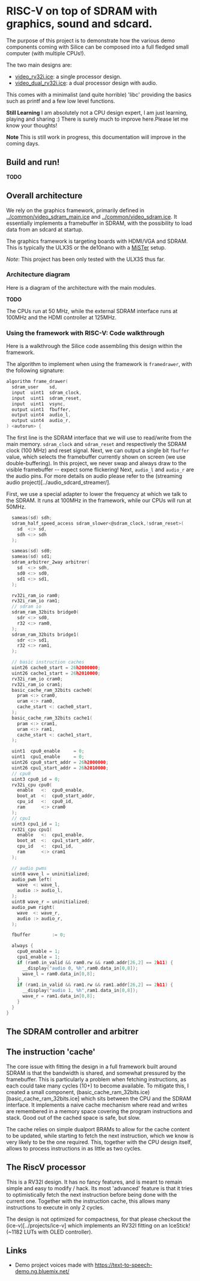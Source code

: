 # RISC-V on top of SDRAM with graphics, sound and sdcard.

The purpose of this project is to demonstrate how the various demo components coming with Silice can be composed into a full fledged small computer (with multiple CPUs!).

The two main designs are:
- [video_rv32i.ice](video_rv32i.ice): a single processor design.
- [video_dual_rv32i.ice](video_dual_rv32i.ice): a dual processor design with audio.

This comes with a minimalist (and quite horrible) 'libc' providing the basics such as printf and a few low level functions. 

**Still Learning** I am absolutely not a CPU design expert, I am just learning, playing and sharing :) There is surely much to improve here.Please let me know your thoughts!

**Note** This is still work in progress, this documentation will improve in the coming days.

## Build and run!

**TODO**

## Overall architecture

We rely on the graphics framework, primarily defined in
[../common/video_sdram_main.ice](../common/video_sdram_main.ice)
and [../common/video_sdram.ice](../common/video_sdram.ice). It essentially implements a framebuffer in SDRAM, with the possibility to load data from an sdcard at startup.

The graphics framework is targeting boards with HDMI/VGA and SDRAM. This is typically the ULX3S or the de10nano with a [MiSTer](https://github.com/MiSTer-devel/Main_MiSTer/wiki) setup.

*Note*: This project has been only tested with the ULX3S thus far.

### Architecture diagram

Here is a diagram of the architecture with the main modules. 

**TODO**

The CPUs run at 50 MHz, while the external SDRAM interface runs at 100MHz and the HDMI controller at 125MHz. 

### Using the framework with RISC-V: Code walkthrough

Here is a walkthrough the Silice code assembling this design within the framework.

The algorithm to implement when using the framework is `framedrawer`, with the following signature:

```c
algorithm frame_drawer(
  sdram_user    sd,
  input  uint1  sdram_clock,
  input  uint1  sdram_reset,
  input  uint1  vsync,
  output uint1  fbuffer,
  output uint4  audio_l,
  output uint4  audio_r,
) <autorun> {
```

The first line is the SDRAM interface that we will use to read/write from the main memory.
`sdram_clock` and `sdram_reset` and respectively the SDRAM clock (100 MHz) and reset signal.
Next, we can output a single bit `fbuffer` value, which selects the framebuffer currently
shown on screen (we use double-buffering). In this project, we never swap and always draw to the 
visible framebuffer -- expect some flickering!
Next, `audio_l` and `audio_r` are the audio pins. For more details on audio please refer to
the (streaming audio project)[../audio_sdcard_streamer/].

First, we use a special adapter to lower the frequency at which we talk to the SDRAM. It runs
at 100MHz in the framework, while our CPUs will run at 50MHz.

```c
  sameas(sd) sdh;
  sdram_half_speed_access sdram_slower<@sdram_clock,!sdram_reset>(
    sd  <:> sd,
    sdh <:> sdh
  );
```

```c
  sameas(sd) sd0;
  sameas(sd) sd1;
  sdram_arbitrer_2way arbitrer(
    sd  <:> sdh,
    sd0 <:> sd0,
    sd1 <:> sd1,
  );
```

```c
  rv32i_ram_io ram0;
  rv32i_ram_io ram1;
  // sdram io
  sdram_ram_32bits bridge0(
    sdr <:> sd0,
    r32 <:> ram0,
  );
  sdram_ram_32bits bridge1(
    sdr <:> sd1,
    r32 <:> ram1,
  );
```

```c
  // basic instruction caches
  uint26 cache0_start = 26h2000000;
  uint26 cache1_start = 26h2010000;
  rv32i_ram_io cram0;
  rv32i_ram_io cram1;  
  basic_cache_ram_32bits cache0(
    pram <:> cram0,
    uram <:> ram0,
    cache_start <: cache0_start,
  );
  basic_cache_ram_32bits cache1(
    pram <:> cram1,
    uram <:> ram1,
    cache_start <: cache1_start,
  );
```

```c
  uint1  cpu0_enable     = 0;
  uint1  cpu1_enable     = 0;
  uint26 cpu0_start_addr = 26h2000000;
  uint26 cpu1_start_addr = 26h2010000;
  // cpu0
  uint3 cpu0_id = 0;
  rv32i_cpu cpu0(
    enable   <:  cpu0_enable,
    boot_at  <:  cpu0_start_addr,
    cpu_id   <:  cpu0_id,
    ram      <:> cram0
  );
  // cpu1
  uint3 cpu1_id = 1;
  rv32i_cpu cpu1(
    enable   <:  cpu1_enable,
    boot_at  <:  cpu1_start_addr,
    cpu_id   <:  cpu1_id,
    ram      <:> cram1
  );
```

```c
  // audio pwms
  uint8 wave_l = uninitialized;
  audio_pwm left(
    wave  <: wave_l,
    audio :> audio_l,
  );
  uint8 wave_r = uninitialized;
  audio_pwm right(
    wave  <: wave_r,
    audio :> audio_r,
  );
```

```c
  fbuffer        := 0;
```

```c
  always {  
    cpu0_enable = 1;
    cpu1_enable = 1;
    if (ram0.in_valid && ram0.rw && ram0.addr[26,2] == 2b11) {
      __display("audio 0, %h",ram0.data_in[0,8]);
      wave_l = ram0.data_in[0,8];
    }
    if (ram1.in_valid && ram1.rw && ram1.addr[26,2] == 2b11) {
      __display("audio 1, %h",ram1.data_in[0,8]);
      wave_r = ram1.data_in[0,8];
    }
  }
}
```


## The SDRAM controller and arbitrer


## The instruction 'cache'

The core issue with fitting the design in a full framework built around SDRAM is that
the bandwidth is shared, and somewhat pressured by the framebuffer. This is particularly
a problem when fetching instructions, as each could take many cycles (10+) to become available. To mitigate this, I created a small component, (basic_cache_ram_32bits.ice)[basic_cache_ram_32bits.ice] which sits between the CPU and the SDRAM interface. It implements a naive cache mechanism where read and writes are remembered in a memory space covering the program instructions and stack. Good out of the cached space is safe, but slow. 

The cache relies on simple dualport BRAMs to allow for the cache content to be updated, while starting to fetch the next instruction, which we know is very likely to be the one required. This, together with the CPU design itself, allows to process instructions in as little as two cycles.

## The RiscV processor

This is a RV32I design. It has no fancy features, and is meant to remain simple
and easy to modify / hack. Its most 'advanced' feature is that it tries to 
optimistically fetch the next instruction before being done with the current one.
Together with the instruction cache, this allows many instructions to execute in
only 2 cycles. 

The design is not optimized for compactness, for that please checkout the (ice-v)[../projects/ice-v] which implements an RV32I fitting on an IceStick! (~1182 LUTs with OLED
controller).


## Links
- Demo project voices made with https://text-to-speech-demo.ng.bluemix.net/
